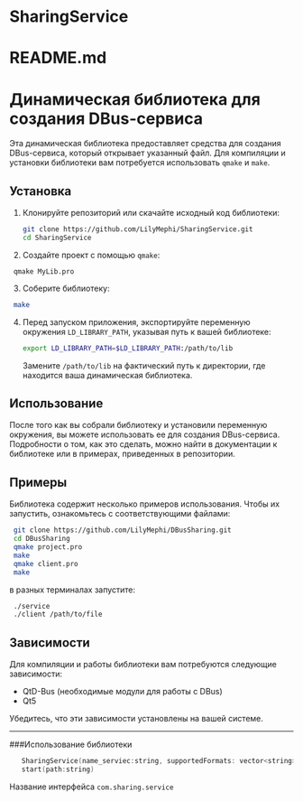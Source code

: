 # SharingService

# README.md

# Динамическая библиотека для создания DBus-сервиса

Эта динамическая библиотека предоставляет средства для создания DBus-сервиса, который открывает указанный файл. Для компиляции и установки библиотеки вам потребуется использовать `qmake` и `make`. 

## Установка

1. Клонируйте репозиторий или скачайте исходный код библиотеки:

   ```bash
   git clone https://github.com/LilyMephi/SharingService.git
   cd SharingService
   ```
   

2. Создайте проект с помощью `qmake`:

  ```bush
   qmake MyLib.pro
   ```

3. Соберите библиотеку:

  ```bash
   make
   ```
   

4. Перед запуском приложения, экспортируйте переменную окружения `LD_LIBRARY_PATH`, указывая путь к вашей библиотеке:

   ```bash
   export LD_LIBRARY_PATH=$LD_LIBRARY_PATH:/path/to/lib
   ```
   

   Замените `/path/to/lib` на фактический путь к директории, где находится ваша динамическая библиотека.

## Использование

После того как вы собрали библиотеку и установили переменную окружения, вы можете использовать ее для создания DBus-сервиса. Подробности о том, как это сделать, можно найти в документации к библиотеке или в примерах, приведенных в репозитории.

## Примеры

Библиотека содержит несколько примеров использования. Чтобы их запустить, ознакомьтесь с соответствующими файлами:
   ```bash
    git clone https://github.com/LilyMephi/DBusSharing.git
    cd DBusSharing
    qmake project.pro
    make
    qmake client.pro
    make
   ```
в разных терминалах запустите:
   ```bash
    ./service
    ./client /path/to/file
   ```

## Зависимости

Для компиляции и работы библиотеки вам потребуются следующие зависимости:

- QtD-Bus (необходимые модули для работы с DBus)
- Qt5

Убедитесь, что эти зависимости установлены на вашей системе.

---
###Использование библиотеки 
```c++
   SharingService(name_serviec:string, supportedFormats: vector<string>,openFunction:function<void(const string path)>)`
   start(path:string)
```
Название интерфейса `com.sharing.service`

